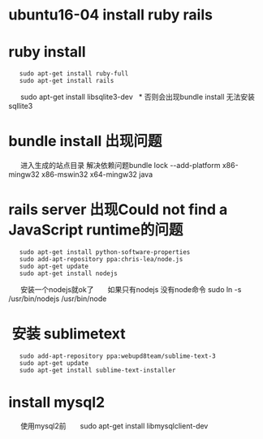 ubuntu16-04 install ruby rails
==================
# ruby install
       sudo apt-get install ruby-full
       sudo apt-get install rails
       sudo apt-get install libsqlite3-dev   * 否则会出现bundle install 无法安装sqllite3
       
# bundle install 出现问题
       进入生成的站点目录 解决依赖问题bundle lock --add-platform x86-mingw32 x86-mswin32 x64-mingw32 java

# rails server 出现Could not find a JavaScript runtime的问题       
       sudo apt-get install python-software-properties
       sudo add-apt-repository ppa:chris-lea/node.js
       sudo apt-get update
       sudo apt-get install nodejs
       安装一个nodejs就ok了
       如果只有nodejs 没有node命令
       sudo ln -s /usr/bin/nodejs /usr/bin/node
#  安装 sublimetext 
       sudo add-apt-repository ppa:webupd8team/sublime-text-3
       sudo apt-get update
       sudo apt-get install sublime-text-installer
#  install mysql2
       使用mysql2前
       sudo apt-get install libmysqlclient-dev 
